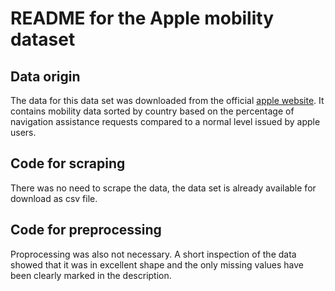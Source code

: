 # README for the Apple mobility dataset


## Data origin
The data for this data set was downloaded from the official [apple website](https://www.apple.com/covid19/mobility). It contains mobility data sorted
by country based on the percentage of navigation assistance requests compared to a normal level issued by apple users.

## Code for scraping
There was no need to scrape the data, the data set is already available for download as csv file.

## Code for preprocessing

Proprocessing was also not necessary. A short inspection of the data showed that it was in excellent shape and the only missing values have been clearly marked in the description.